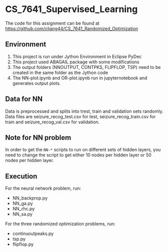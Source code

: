 
# CS_7641_Supervised_Learning

The code for this assignment can be found at https://github.com/cliang44/CS_7641_Randomized_Optimization

## Environment

1. This project is run under Jython Environment in Eclipse PyDec
2. This project used ABAGAIL package with some modifications
3. The output folders (NNOUTPUT, CONTPKS, FLIPFLOP, TSP) need to be created in the same folder as the Jython code
4. The NN-plot.ipynb and OR-plot.ipynb run in jupyternotebook and generates output plots.

## Data for NN

Data is preprocessed and splits into trest, train and validation sets randomly. 
Data files are seizure_recog_test.csv for test, seizure_recog_train.csv for train and seizure_recog_val.csv for validation.

## Note for NN problem
In order to get the `NN-*` scripts to run on different sets of hidden layers, you need to change the script to get either 10 nodes per hidden layer or 50 nodes per hidden layer. 

## Execution 

For the neural network problem, run:
 - NN_backprop.py
 - NN_ga.py
 - NN_rhc.py
 - NN_sa.py
 
 For the three randomized optimization problems, run:
 - continuoutpeaks.py
 - tsp.py
 - flipflop.py




